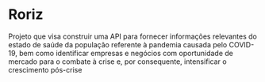 # Roriz

Projeto que visa construir uma API para fornecer informações relevantes do estado de saúde da população referente à pandemia causada pelo COVID-19, bem como identificar empresas e negócios com oportunidade de mercado para o combate à crise e, por consequente, intensificar o crescimento pós-crise
